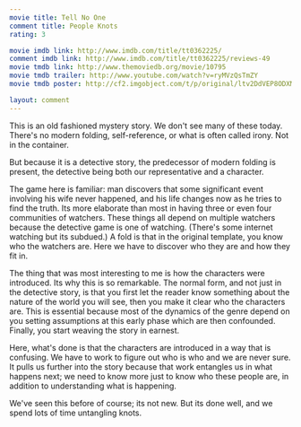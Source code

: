```yaml
---
movie title: Tell No One
comment title: People Knots
rating: 3

movie imdb link: http://www.imdb.com/title/tt0362225/
comment imdb link: http://www.imdb.com/title/tt0362225/reviews-49
movie tmdb link: http://www.themoviedb.org/movie/10795
movie tmdb trailer: http://www.youtube.com/watch?v=ryMVzQsTmZY
movie tmdb poster: http://cf2.imgobject.com/t/p/original/ltv2DdVEP8ODXMwEjJuX50ki7o6.jpg

layout: comment
---
```


This is an old fashioned mystery story. We don't see many of these today. There's no modern folding, self-reference, or what is often called irony. Not in the container.

But because it is a detective story, the predecessor of modern folding is present, the detective being both our representative and a character.

The game here is familiar: man discovers that some significant event involving his wife never happened, and his life changes now as he tries to find the truth. Its more elaborate than most in having three or even four communities of watchers. These things all depend on multiple watchers because the detective game is one of watching. (There's some internet watching but its subdued.) A fold is that in the original template, you know who the watchers are. Here we have to discover who they are and how they fit in.

The thing that was most interesting to me is how the characters were introduced. Its why this is so remarkable. The normal form, and not just in the detective story, is that you first let the reader know something about the nature of the world you will see, then you make it clear who the characters are. This is essential because most of the dynamics of the genre depend on you setting assumptions at this early phase which are then confounded. Finally, you start weaving the story in earnest.

Here, what's done is that the characters are introduced in a way that is confusing. We have to work to figure out who is who and we are never sure. It pulls us further into the story because that work entangles us in what happens next; we need to know more just to know who these people are, in addition to understanding what is happening.

We've seen this before of course; its not new. But its done well, and we spend lots of time untangling knots.